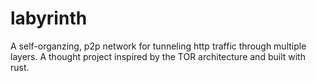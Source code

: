# labyrinth
A self-organzing, p2p network for tunneling http traffic through multiple layers. A thought project inspired by the TOR architecture and built with rust.
